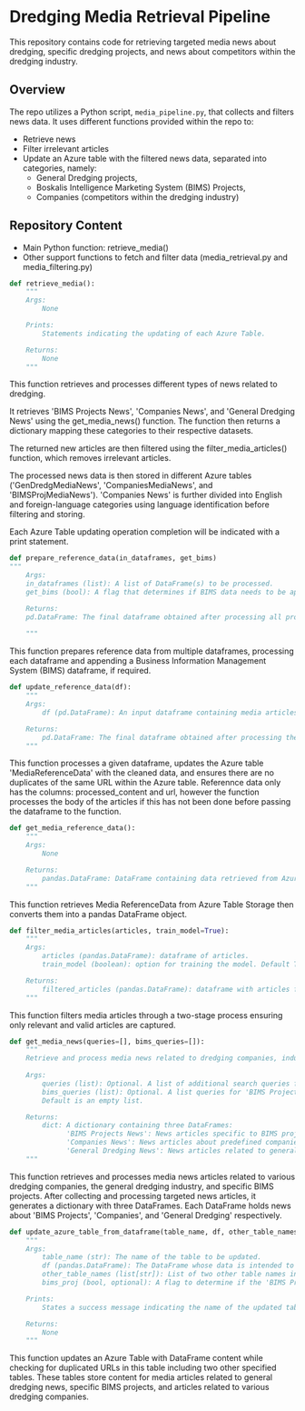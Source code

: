 # Dredging Media Retrieval Pipeline

This repository contains code for retrieving targeted media news about dredging, specific dredging projects, and news about competitors within the dredging industry.

## Overview

The repo utilizes a Python script, `media_pipeline.py`, that collects and filters news data. It uses different functions provided within the repo to:

- Retrieve news
- Filter irrelevant articles
- Update an Azure table with the filtered news data, separated into categories, namely:
  - General Dredging projects, 
  - Boskalis Intelligence Marketing System (BIMS) Projects, 
  - Companies (competitors within the dredging industry)

## Repository Content

- Main Python function: retrieve_media()
- Other support functions to fetch and filter data (media_retrieval.py and media_filtering.py)

```python
def retrieve_media():
    """
    Args: 
        None

    Prints: 
        Statements indicating the updating of each Azure Table.

    Returns: 
        None
    """
```
This function retrieves and processes different types of news related to dredging. 

It retrieves 'BIMS Projects News', 'Companies News', and 'General Dredging News' using the get_media_news() function. The function then returns a dictionary mapping these categories to their respective datasets.

The returned new articles are then filtered using the filter_media_articles() function, which removes irrelevant articles.

The processed news data is then stored in different Azure tables ('GenDredgMediaNews', 'CompaniesMediaNews', and 'BIMSProjMediaNews'). 'Companies News' is further divided into English and foreign-language categories using language identification before filtering and storing.

Each Azure Table updating operation completion will be indicated with a print statement.

```python
def prepare_reference_data(in_dataframes, get_bims)
"""    
    Args:
    in_dataframes (list): A list of DataFrame(s) to be processed.
    get_bims (bool): A flag that determines if BIMS data needs to be appended to the dataframes.

    Returns:
    pd.DataFrame: The final dataframe obtained after processing all provided dataframes and appending the BIMS dataframe.
    
    """
```
This function prepares reference data from multiple dataframes, processing each dataframe and appending a Business Information Management System (BIMS) dataframe, if required.
```python
def update_reference_data(df):
    """
    Args:
        df (pd.DataFrame): An input dataframe containing media articles which needs to be processed and stored.

    Returns:
        pd.DataFrame: The final dataframe obtained after processing the input dataframe and updating the Azure table.
    """
```
This function processes a given dataframe, updates the Azure table 'MediaReferenceData' with the cleaned data, and ensures there are no duplicates of the same URL within the Azure table. Referennce data only has the columns: processed_content and url, however the function processes the body of the articles if this has not been done before passing the dataframe to the function.

```python
def get_media_reference_data():
    """
    Args:
        None

    Returns:
        pandas.DataFrame: DataFrame containing data retrieved from Azure Table Storage.
    """
```
This function retrieves Media ReferenceData from Azure Table Storage then converts them into a pandas DataFrame object.

```python
def filter_media_articles(articles, train_model=True):
    """    
    Args:
        articles (pandas.DataFrame): dataframe of articles.
        train_model (boolean): option for training the model. Default True. 

    Returns:
        filtered_articles (pandas.DataFrame): dataframe with articles filtered by similarity and irrelevance.
    """
```
This function filters media articles through a two-stage process ensuring only relevant and valid articles are captured.
```python
def get_media_news(queries=[], bims_queries=[]):
    """
    Retrieve and process media news related to dredging companies, industry and specific BIMS projects.
    
    Args:
        queries (list): Optional. A list of additional search queries for 'General Industry Related News'.
        bims_queries (list): Optional. A list queries for 'BIMS Projects News', each element consists of a tuple containing a query and the name of the BIMS projects e.g. ("Baggerproject Surinamerivier","Suriname River Dredging - Phase 2") . 
        Default is an empty list.

    Returns:
        dict: A dictionary containing three DataFrames: 
              'BIMS Projects News': News articles specific to BIMS projects. 
              'Companies News': News articles about predefined companies.
              'General Dredging News': News articles related to general dredging industry.
    """
```
This function retrieves and processes media news articles related to various dredging companies, the general dredging industry, and specific BIMS projects. After collecting and processing targeted news articles, it generates a dictionary with three DataFrames. Each DataFrame holds news about 'BIMS Projects', 'Companies', and 'General Dredging' respectively.


```python
def update_azure_table_from_dataframe(table_name, df, other_table_names, bims_proj=False):
    """
    Args:
        table_name (str): The name of the table to be updated.
        df (pandas.DataFrame): The DataFrame whose data is intended to be added to the Azure tables.
        other_table_names (list[str]): List of two other table names in which duplicate URLs should not exist.
        bims_proj (bool, optional): A flag to determine if the 'BIMS Project' column of the DataFrame is to be included in the Azure entity. Defaults to False.

    Prints:
        States a success message indicating the name of the updated table after operation completion.

    Returns:
        None
    """
```
This function updates an Azure Table with DataFrame content while checking for duplicated URLs in this table including two other specified tables. These tables store content for media articles related to general dredging news, specific BIMS projects, and articles related to various dredging companies. 
